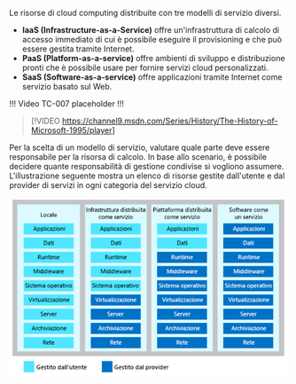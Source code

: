 Le risorse di cloud computing distribuite con tre modelli di servizio diversi.

- **IaaS (Infrastructure-as-a-Service)** offre un'infrastruttura di calcolo di accesso immediato di cui è possibile eseguire il provisioning e che può essere gestita tramite Internet.
- **PaaS (Platform-as-a-service)** offre ambienti di sviluppo e distribuzione pronti che è possibile usare per fornire servizi cloud personalizzati.
- **SaaS (Software-as-a-service)** offre applicazioni tramite Internet come servizio basato sul Web.

!!! Video TC-007 placeholder !!!

> [!VIDEO https://channel9.msdn.com/Series/History/The-History-of-Microsoft-1995/player]

Per la scelta di un modello di servizio, valutare quale parte deve essere responsabile per la risorsa di calcolo. In base allo scenario, è possibile decidere quante responsabilità di gestione condivise si vogliono assumere. L'illustrazione seguente mostra un elenco di risorse gestite dall'utente e dal provider di servizi in ogni categoria del servizio cloud.

![Illustrazione che mostra il livello di responsabilità di gestione condivisa in ogni categoria del servizio cloud.](../media/3-shared-responsibility.png)
